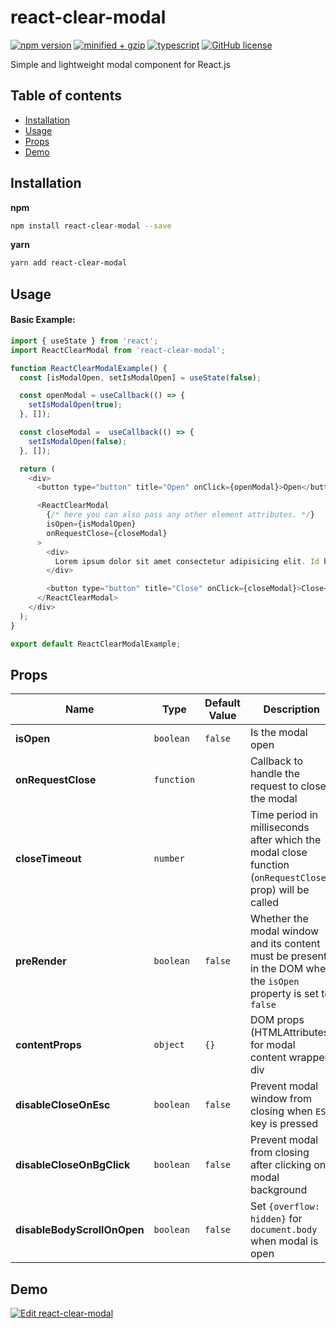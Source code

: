 # react-clear-modal

[![npm version](https://img.shields.io/npm/v/react-clear-modal)](https://www.npmjs.com/package/react-clear-modal)
[![minified + gzip](https://img.shields.io/bundlephobia/minzip/react-clear-modal/latest)](https://bundlephobia.com/package/react-clear-modal)
[![typescript](https://badgen.net/npm/types/react-clear-modal)](https://unpkg.com/react-clear-modal/dist/index.d.ts)
[![GitHub license](https://img.shields.io/badge/license-MIT-blue.svg)](https://github.com/vadymshymko/react-clear-modal/blob/master/LICENSE)

Simple and lightweight modal component for React.js

## Table of contents

- [Installation](#installation)
- [Usage](#usage)
- [Props](#props)
- [Demo](#demo)

## Installation

**npm**

```bash
npm install react-clear-modal --save
```

**yarn**

```bash
yarn add react-clear-modal
```

## Usage

#### Basic Example:

```js
import { useState } from 'react';
import ReactClearModal from 'react-clear-modal';

function ReactClearModalExample() {
  const [isModalOpen, setIsModalOpen] = useState(false);

  const openModal = useCallback(() => {
    setIsModalOpen(true);
  }, []);

  const closeModal =  useCallback(() => {
    setIsModalOpen(false);
  }, []);

  return (
    <div>
      <button type="button" title="Open" onClick={openModal}>Open</button>

      <ReactClearModal
        {/* here you can also pass any other element attributes. */}
        isOpen={isModalOpen}
        onRequestClose={closeModal}
      >
        <div>
          Lorem ipsum dolor sit amet consectetur adipisicing elit. Id beatae quia, neque modi libero quidem ipsum architecto, incidunt molestias culpa, totam accusantium reprehenderit animi voluptas magni alias error commodi ut.
        </div>

        <button type="button" title="Close" onClick={closeModal}>Close</button>
      </ReactClearModal>
    </div>
  );
}

export default ReactClearModalExample;
```

## Props

| Name                        | Type       | Default Value | Description                                                                                                      |
| --------------------------- | ---------- | ------------- | ---------------------------------------------------------------------------------------------------------------- |
| **isOpen**                  | `boolean`  | `false`       | Is the modal open                                                                                                |
| **onRequestClose**          | `function` |               | Callback to handle the request to close the modal                                                                |
| **closeTimeout**            | `number`   |               | Time period in milliseconds after which the modal close function (`onRequestClose` prop) will be called          |
| **preRender**               | `boolean`  | `false`       | Whether the modal window and its content must be present in the DOM when the `isOpen` property is set to `false` |
| **contentProps**            | `object`   | `{}`          | DOM props (HTMLAttributes) for modal content wrapper div                                                         |
| **disableCloseOnEsc**       | `boolean`  | `false`       | Prevent modal window from closing when `ESC` key is pressed                                                      |
| **disableCloseOnBgClick**   | `boolean`  | `false`       | Prevent modal from closing after clicking on modal background                                                    |
| **disableBodyScrollOnOpen** | `boolean`  | `false`       | Set `{overflow: hidden}` for `document.body` when modal is open                                                  |

## Demo

[![Edit react-clear-modal](https://codesandbox.io/static/img/play-codesandbox.svg)](https://codesandbox.io/s/react-clear-modal-qdpb48)
